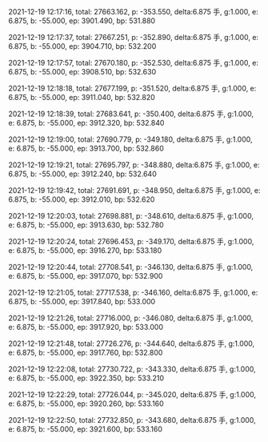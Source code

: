 2021-12-19 12:17:16, total: 27663.162, p: -353.550, delta:6.875 手, g:1.000, e: 6.875, b: -55.000, ep: 3901.490, bp: 531.880

2021-12-19 12:17:37, total: 27667.251, p: -352.890, delta:6.875 手, g:1.000, e: 6.875, b: -55.000, ep: 3904.710, bp: 532.200

2021-12-19 12:17:57, total: 27670.180, p: -352.530, delta:6.875 手, g:1.000, e: 6.875, b: -55.000, ep: 3908.510, bp: 532.630

2021-12-19 12:18:18, total: 27677.199, p: -351.520, delta:6.875 手, g:1.000, e: 6.875, b: -55.000, ep: 3911.040, bp: 532.820

2021-12-19 12:18:39, total: 27683.641, p: -350.400, delta:6.875 手, g:1.000, e: 6.875, b: -55.000, ep: 3912.320, bp: 532.840

2021-12-19 12:19:00, total: 27690.779, p: -349.180, delta:6.875 手, g:1.000, e: 6.875, b: -55.000, ep: 3913.700, bp: 532.860

2021-12-19 12:19:21, total: 27695.797, p: -348.880, delta:6.875 手, g:1.000, e: 6.875, b: -55.000, ep: 3912.240, bp: 532.640

2021-12-19 12:19:42, total: 27691.691, p: -348.950, delta:6.875 手, g:1.000, e: 6.875, b: -55.000, ep: 3912.010, bp: 532.620

2021-12-19 12:20:03, total: 27698.881, p: -348.610, delta:6.875 手, g:1.000, e: 6.875, b: -55.000, ep: 3913.630, bp: 532.780

2021-12-19 12:20:24, total: 27696.453, p: -349.170, delta:6.875 手, g:1.000, e: 6.875, b: -55.000, ep: 3916.270, bp: 533.180

2021-12-19 12:20:44, total: 27708.541, p: -346.130, delta:6.875 手, g:1.000, e: 6.875, b: -55.000, ep: 3917.070, bp: 532.900

2021-12-19 12:21:05, total: 27717.538, p: -346.160, delta:6.875 手, g:1.000, e: 6.875, b: -55.000, ep: 3917.840, bp: 533.000

2021-12-19 12:21:26, total: 27716.000, p: -346.080, delta:6.875 手, g:1.000, e: 6.875, b: -55.000, ep: 3917.920, bp: 533.000

2021-12-19 12:21:48, total: 27726.276, p: -344.640, delta:6.875 手, g:1.000, e: 6.875, b: -55.000, ep: 3917.760, bp: 532.800

2021-12-19 12:22:08, total: 27730.722, p: -343.330, delta:6.875 手, g:1.000, e: 6.875, b: -55.000, ep: 3922.350, bp: 533.210

2021-12-19 12:22:29, total: 27726.044, p: -345.020, delta:6.875 手, g:1.000, e: 6.875, b: -55.000, ep: 3920.260, bp: 533.160

2021-12-19 12:22:50, total: 27732.850, p: -343.680, delta:6.875 手, g:1.000, e: 6.875, b: -55.000, ep: 3921.600, bp: 533.160